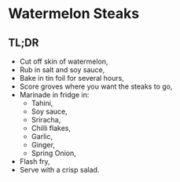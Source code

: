# Watermelon Steaks

## TL;DR

- Cut off skin of watermelon,
- Rub in salt and soy sauce,
- Bake in tin foil for several hours,
- Score groves where you want the steaks to go,
- Marinade in fridge in:
  + Tahini,
  + Soy sauce,
  + Sriracha,
  + Chilli flakes,
  + Garlic,
  + Ginger,
  + Spring Onion,
- Flash fry,
- Serve with a crisp salad.
